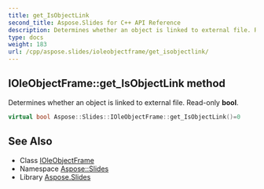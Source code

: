 ```yaml
---
title: get_IsObjectLink
second_title: Aspose.Slides for C++ API Reference
description: Determines whether an object is linked to external file. Read-only bool.
type: docs
weight: 183
url: /cpp/aspose.slides/ioleobjectframe/get_isobjectlink/
---
```

## IOleObjectFrame::get_IsObjectLink method


Determines whether an object is linked to external file. Read-only **bool**.

```cpp
virtual bool Aspose::Slides::IOleObjectFrame::get_IsObjectLink()=0
```

## See Also

* Class [IOleObjectFrame](../)
* Namespace [Aspose::Slides](../../)
* Library [Aspose.Slides](../../../)
